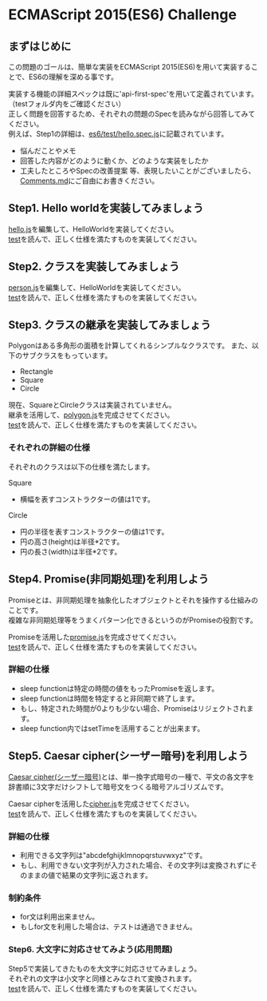 # ECMAScript 2015(ES6) Challenge

## まずはじめに

この問題のゴールは、簡単な実装をECMAScript 2015(ES6)を用いて実装することで、ES6の理解を深める事です。

実装する機能の詳細スペックは既に'api-first-spec'を用いて定義されています。（testフォルダ内をご確認ください）  
正しく問題を回答するため、それぞれの問題のSpecを読みながら回答してみてください。  
例えば、Step1の詳細は、[es6/test/hello.spec.js](es6/test/hello.spec.js)に記載されています。  

- 悩んだことやメモ
- 回答した内容がどのように動くか、どのような実装をしたか
- 工夫したところやSpecの改善提案
等、表現したいことがございましたら、[Comments.md](Comments.md)にご自由にお書きください。

## Step1. Hello worldを実装してみましょう

[hello.js](es6/src/hello.js)を編集して、HelloWorldを実装してください。  
[test](es6/test/hello.spec.js)を読んで、正しく仕様を満たすものを実装してください。

## Step2. クラスを実装してみましょう

[person.js](es6/src/person.js)を編集して、HelloWorldを実装してください。  
[test](es6/test/person.spec.js)を読んで、正しく仕様を満たすものを実装してください。

## Step3. クラスの継承を実装してみましょう

Polygonはある多角形の面積を計算してくれるシンプルなクラスです。
また、以下のサブクラスをもっています。  

- Rectangle
- Square
- Circle

現在、SquareとCircleクラスは実装されていません。  
継承を活用して、[polygon.js](es6/src/polygon.js)を完成させてください。  
[test](es6/test/polygon.spec.js)を読んで、正しく仕様を満たすものを実装してください。

### それぞれの詳細の仕様
それぞれのクラスは以下の仕様を満たします。

Square
- 横幅を表すコンストラクターの値は1です。

Circle
- 円の半径を表すコンストラクターの値は1です。
- 円の高さ(height)は半径*2です。
- 円の長さ(width)は半径*2です。


## Step4. Promise(非同期処理)を利用しよう
Promiseとは、非同期処理を抽象化したオブジェクトとそれを操作する仕組みのことです。  
複雑な非同期処理等をうまくパターン化できるというのがPromiseの役割です。

Promiseを活用した[promise.js](es6/src/promise.js)を完成させてください。  
[test](es6/test/promise.spec.js)を読んで、正しく仕様を満たすものを実装してください。

### 詳細の仕様
- sleep functionは特定の時間の値をもったPromiseを返します。  
- sleep functionは時間を特定すると非同期で終了します。
- もし、特定された時間が0よりも少ない場合、Promiseはリジェクトされます。
- sleep function内ではsetTimeを活用することが出来ます。

## Step5. Caesar cipher(シーザー暗号)を利用しよう
[Caesar cipher(シーザー暗号)](https://ja.wikipedia.org/wiki/%E3%82%B7%E3%83%BC%E3%82%B6%E3%83%BC%E6%9A%97%E5%8F%B7)とは、単一換字式暗号の一種で、平文の各文字を辞書順に3文字だけシフトして暗号文をつくる暗号アルゴリズムです。  

Caesar cipherを活用した[cipher.js](es6/src/cipher.js)を完成させてください。  
[test](es6/test/cipher.spec.js)を読んで、正しく仕様を満たすものを実装してください。

### 詳細の仕様
- 利用できる文字列は"abcdefghijklmnopqrstuvwxyz"です。
- もし、利用できない文字列が入力された場合、その文字列は変換されずにそのままの値で結果の文字列に返されます。

### 制約条件
- for文は利用出来ません。
- もしfor文を利用した場合は、テストは通過できません。

### Step6. 大文字に対応させてみよう(応用問題)
Step5で実装してきたものを大文字に対応させてみましょう。  
それぞれの文字は小文字と同様とみなされて変換されます。  
[test](es6/test/cipher_extra.spec.js)を読んで、正しく仕様を満たすものを実装してください。
